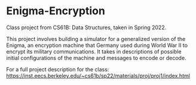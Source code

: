 # Enigma-Encryption
Class project from CS61B: Data Structures, taken in Spring 2022. 

This project involves building a simulator for a generalized version of the Enigma, an encryption machine that Germany used during World War II to encrypt its military communications. It takes in descriptions of possible initial configurations of the machine and messages to encode or decode. 

For a full project description for the class: https://inst.eecs.berkeley.edu/~cs61b/sp22/materials/proj/proj1/index.html
